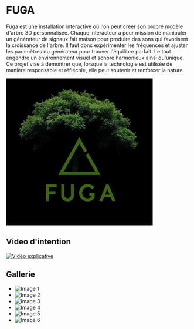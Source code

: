
# FUGA
Fuga est une installation interactive où l'on peut créer son propre modèle d'arbre 3D personnalisée. Chaque interacteur a pour mission de manipuler un générateur de signaux fait maison pour produire des sons qui favorisent la croissance de l'arbre. Il faut donc expérimenter les fréquences et ajuster les paramètres du générateur pour trouver l'équilibre parfait. Le tout engendre un environnement visuel et sonore harmonieux ainsi qu'unique. Ce projet vise à démontrer que, lorsque la technologie est utilisée de manière responsable et réfléchie, elle peut soutenir et renforcer la nature. 

![...](Assets/Images/logo/logo.jpg)

## Video d'intention
[![Vidéo explicative](https://img.youtube.com/vi/rhUf4A05L-w/0.jpg)](https://youtu.be/rhUf4A05L-w)

## Gallerie

* ![Image 1](https://placehold.co/400x400?text=1+image)
* ![Image 2](https://placehold.co/400x400?text=2+image)
* ![Image 3](https://placehold.co/400x400?text=3+image)
* ![Image 4](https://placehold.co/400x400?text=4+image)
* ![Image 5](https://placehold.co/400x400?text=5+image)
* ![Image 6](https://placehold.co/400x400?text=6+image)

